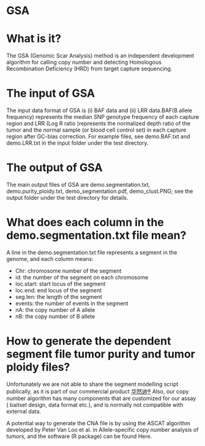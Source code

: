 # GSA
# What is it?

The GSA (Genomic Scar Analysis) method is an independent development algorithm for calling copy number and detecting Homologous Recombination Deficiency (HRD) from target capture sequencing.

# The input of GSA
The input data format of GSA is (i) BAF data and (ii) LRR data.BAF(B allele frequency) represents the median SNP genotype frequency of each capture region and LRR (Log R ratio )represents the normalized depth ratio of the tumor and the normal sample (or blood cell control set) in each capture region after GC-bias correction.
For example files, see demo.BAF.txt and demo.LRR.txt in the input folder under the test directory.

# The output of GSA
The main output files of GSA are demo.segmentation.txt, demo.purity_ploidy.txt, demo_segmentation.pdf, demo_clust.PNG; see the output folder under the test directory for details.

# What does each column in the demo.segmentation.txt file mean?
A line in the demo.segmentation.txt file represents a segment in the genome, and each column means:
* Chr: chromosome number of the segment
* id: the number of the segment on each chromosome
* loc.start: start locus of the segment
* loc.end: end locus of the segment
* seg.len: the length of the segment
* events: the number of events in the segment
* nA: the copy number of A allele
* nB: the copy number of B allete

# How to generate the dependent segment file tumor purity and tumor ploidy files?
Unfortunately we are not able to share the segment modelling script publically, as it is part of our commercial product [华然迪®](https://oncology.bgi.com/huarandi.html) Also, our copy number algorithm has many components that are customized for our assay ( baitset design, data format etc.), and is normally not compatible with external data.

A potential way to generate the CNA file is by using the ASCAT algorithm developed by Peter Van Loo et al. in Allele-specific copy number analysis of tumors, and the software (R package) can be found Here.
